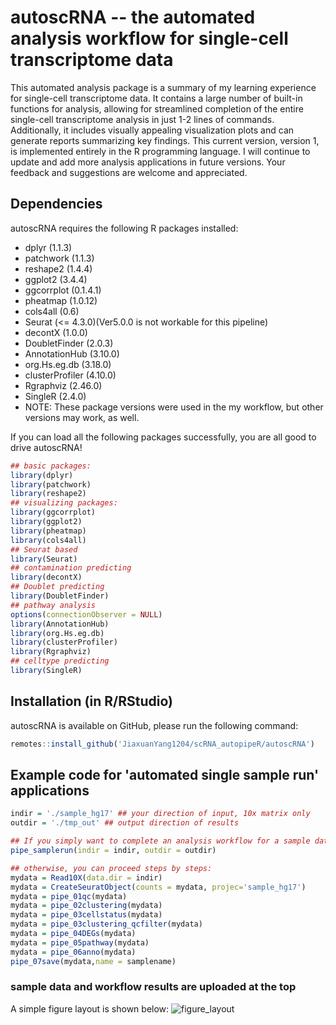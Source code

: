 # autoscRNA -- the automated analysis workflow for single-cell transcriptome data

This automated analysis package is a summary of my learning experience for single-cell transcriptome data. It contains a large number of built-in functions for analysis, allowing for streamlined completion of the entire single-cell transcriptome analysis in just 1-2 lines of commands. Additionally, it includes visually appealing visualization plots and can generate reports summarizing key findings. This current version, version 1, is implemented entirely in the R programming language. I will continue to update and add more analysis applications in future versions. Your feedback and suggestions are welcome and appreciated.

## Dependencies

autoscRNA requires the following R packages installed: 
* dplyr (1.1.3) 
* patchwork (1.1.3) 
* reshape2 (1.4.4)
* ggplot2 (3.4.4)
* ggcorrplot (0.1.4.1)
* pheatmap (1.0.12)
* cols4all (0.6)
* Seurat (<= 4.3.0)(Ver5.0.0 is not workable for this pipeline)
* decontX (1.0.0)
* DoubletFinder (2.0.3)
* AnnotationHub (3.10.0)
* org.Hs.eg.db (3.18.0)
* clusterProfiler (4.10.0)
* Rgraphviz (2.46.0)
* SingleR (2.4.0)
* NOTE: These package versions were used in the my workflow, but other versions may work, as well.

If you can load all the following packages successfully, you are all good to drive autoscRNA!
``` r
## basic packages:
library(dplyr)
library(patchwork)
library(reshape2)
## visualizing packages:
library(ggcorrplot)
library(ggplot2)
library(pheatmap)
library(cols4all)
## Seurat based
library(Seurat)
## contamination predicting
library(decontX)
## Doublet predicting
library(DoubletFinder)
## pathway analysis
options(connectionObserver = NULL)
library(AnnotationHub)
library(org.Hs.eg.db)
library(clusterProfiler)
library(Rgraphviz)
## celltype predicting
library(SingleR)
```


## Installation (in R/RStudio)

autoscRNA is available on GitHub, please run the following command:
``` r
remotes::install_github('JiaxuanYang1204/scRNA_autopipeR/autoscRNA')
```


## Example code for 'automated single sample run' applications
``` r
indir = './sample_hg17' ## your direction of input, 10x matrix only
outdir = './tmp_out' ## output direction of results

## If you simply want to complete an analysis workflow for a sample data, please proceed:
pipe_samplerun(indir = indir, outdir = outdir)

## otherwise, you can proceed steps by steps:
mydata = Read10X(data.dir = indir)
mydata = CreateSeuratObject(counts = mydata, projec='sample_hg17')
mydata = pipe_01qc(mydata)
mydata = pipe_02clustering(mydata)
mydata = pipe_03cellstatus(mydata)
mydata = pipe_03clustering_qcfilter(mydata)
mydata = pipe_04DEGs(mydata)
mydata = pipe_05pathway(mydata)
mydata = pipe_06anno(mydata)
pipe_07save(mydata,name = samplename)
```

### sample data and workflow results are uploaded at the top
A simple figure layout is shown below:
![figure_layout](https://github.com/JiaxuanYang1204/scRNA_autopipeR/assets/134708790/c99ede19-8076-47a2-9cfa-724364691459)
